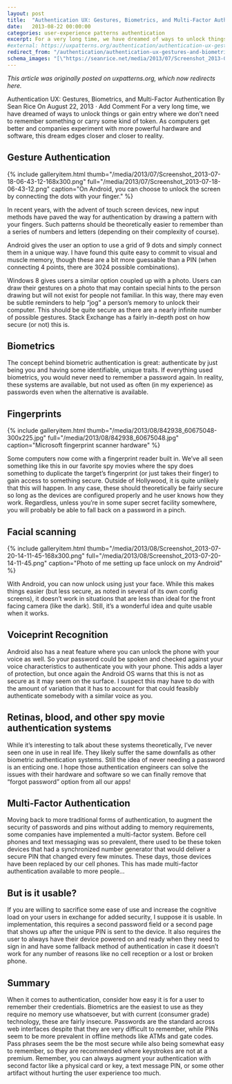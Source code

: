 ```yaml
---
layout: post
title:  "Authentication UX: Gestures, Biometrics, and Multi-Factor Authentication"
date:   2013-08-22 00:00:00
categories: user-experience patterns authentication
excerpt: For a very long time, we have dreamed of ways to unlock things or gain entry where we don’t need to remember something or carry some kind of token. As computers get better and companies experiment with more powerful hardware and software, this dream edges closer and closer to reality.
#external: https://uxpatterns.org/authentication/authentication-ux-gestures-and-biometrics/
redirect_from: "/authentication/authentication-ux-gestures-and-biometrics/"
schema_images: "[\"https://seanrice.net/media/2013/07/Screenshot_2013-07-18-06-43-12-168x300.png\",\"https://www.seanrice.net/media/2013/08/842938_60675048-300x225.jpg\"]"
---
```

_This article was originally posted on uxpatterns.org, which now redirects here._

<!--[Original Article Link](https://uxpatterns.org/authentication/authentication-ux-gestures-and-biometrics/) -->


Authentication UX: Gestures, Biometrics, and Multi-Factor Authentication
By Sean Rice On August 22, 2013 · Add Comment
For a very long time, we have dreamed of ways to unlock things or gain entry where we don’t need to remember something or carry some kind of token. As computers get better and companies experiment with more powerful hardware and software, this dream edges closer and closer to reality.

## Gesture Authentication

{% include galleryitem.html thumb="/media/2013/07/Screenshot_2013-07-18-06-43-12-168x300.png" full="/media/2013/07/Screenshot_2013-07-18-06-43-12.png" caption="On Android, you can choose to unlock the screen by connecting the dots with your finger." %}

In recent years, with the advent of touch screen devices, new input methods have paved the way for authentication by drawing a pattern with your fingers. Such patterns should be theoretically easier to remember than a series of numbers and letters (depending on their complexity of course).

Android gives the user an option to use a grid of 9 dots and simply connect them in a unique way. I have found this quite easy to commit to visual and muscle memory, though these are a bit more guessable than a PIN (when connecting 4 points, there are 3024 possible combinations).

Windows 8 gives users a similar option coupled up with a photo. Users can draw their gestures on a photo that may contain special hints to the person drawing but will not exist for people not familiar. In this way, there may even be subtle reminders to help “jog” a person’s memory to unlock their computer. This should be quite secure as there are a nearly infinite number of possible gestures. Stack Exchange has a fairly in-depth post on how secure (or not) this is.


## Biometrics

The concept behind biometric authentication is great: authenticate by just being you and having some identifiable, unique traits. If everything used biometrics, you would never need to remember a password again. In reality, these systems are available, but not used as often (in my experience) as passwords even when the alternative is available.

## Fingerprints

{% include galleryitem.html thumb="/media/2013/08/842938_60675048-300x225.jpg" full="/media/2013/08/842938_60675048.jpg" caption="Microsoft fingerprint scanner hardware" %}

Some computers now come with a fingerprint reader built in. We’ve all seen something like this in our favorite spy movies where the spy does something to duplicate the target’s fingerprint (or just takes their finger) to gain access to something secure. Outside of Hollywood, it is quite unlikely that this will happen. In any case, these should theoretically be fairly secure so long as the devices are configured properly and he user knows how they work. Regardless, unless you’re in some super secret facility somewhere, you will probably be able to fall back on a password in a pinch.

## Facial scanning

{% include galleryitem.html thumb="/media/2013/08/Screenshot_2013-07-20-14-11-45-168x300.png" full="/media/2013/08/Screenshot_2013-07-20-14-11-45.png" caption="Photo of me setting up face unlock on my Android" %}

With Android, you can now unlock using just your face. While this makes things easier (but less secure, as noted in several of its own config screens), it doesn’t work in situations that are less than ideal for the front facing camera (like the dark). Still, it’s a wonderful idea and quite usable when it works.

## Voiceprint Recognition

Android also has a neat feature where you can unlock the phone with your voice as well. So your password could be spoken and checked against your voice characteristics to authenticate you with your phone. This adds a layer of protection, but once again the Android OS warns that this is not as secure as it may seem on the surface. I suspect this may have to do with the amount of variation that it has to account for that could feasibly authenticate somebody with a similar voice as you.

## Retinas, blood, and other spy movie authentication systems

While it’s interesting to talk about these systems theoretically, I’ve never seen one in use in real life. They likely suffer the same downfalls as other biometric authentication systems. Still the idea of never needing a password is an enticing one. I hope those authentication engineers can solve the issues with their hardware and software so we can finally remove that “forgot password” option from all our apps!

## Multi-Factor Authentication

Moving back to more traditional forms of authentication, to augment the security of passwords and pins without adding to memory requirements, some companies have implemented a multi-factor system. Before cell phones and text messaging was so prevalent, there used to be these token devices that had a synchronized number generator that would deliver a secure PIN that changed every few minutes. These days, those devices have been replaced by our cell phones. This has made multi-factor authentication available to more people…

## But is it usable?

If you are willing to sacrifice some ease of use and increase the cognitive load on your users in exchange for added security, I suppose it is usable. In implementation, this requires a second password field or a second page that shows up after the unique PIN is sent to the device. It also requires the user to always have their device powered on and ready when they need to sign in and have some fallback method of authentication in case it doesn’t work for any number of reasons like no cell reception or a lost or broken phone.

## Summary

When it comes to authentication, consider how easy it is for a user to remember their credentials. Biometrics are the easiest to use as they require no memory use whatsoever, but with current (consumer grade) technology, these are fairly insecure. Passwords are the standard across web interfaces despite that they are very difficult to remember, while PINs seem to be more prevalent in offline methods like ATMs and gate codes. Pass phrases seem the be the most secure while also being somewhat easy to remember, so they are recommended where keystrokes are not at a premium. Remember, you can always augment your authentication with second factor like a physical card or key, a text message PIN, or some other artifact without hurting the user experience too much.
